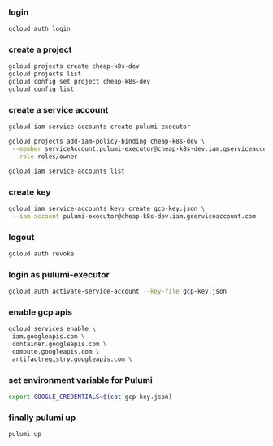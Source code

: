 ### login

```sh
gcloud auth login
```

### create a project

```sh
gcloud projects create cheap-k8s-dev
gcloud projects list
gcloud config set project cheap-k8s-dev
gcloud config list
```

### create a service account

```sh
gcloud iam service-accounts create pulumi-executor

gcloud projects add-iam-policy-binding cheap-k8s-dev \
 --member serviceAccount:pulumi-executor@cheap-k8s-dev.iam.gserviceaccount.com \
 --role roles/owner

gcloud iam service-accounts list
```

### create key

```sh
gcloud iam service-accounts keys create gcp-key.json \
 --iam-account pulumi-executor@cheap-k8s-dev.iam.gserviceaccount.com
```

### logout

```sh
gcloud auth revoke
```

### login as pulumi-executor

```sh
gcloud auth activate-service-account --key-file gcp-key.json
```

### enable gcp apis

```sh
gcloud services enable \
 iam.googleapis.com \
 container.googleapis.com \
 compute.googleapis.com \
 artifactregistry.googleapis.com \
```

### set environment variable for Pulumi

```sh
export GOOGLE_CREDENTIALS=$(cat gcp-key.json)
```

### finally pulumi up

```sh
pulumi up
```
